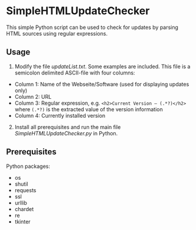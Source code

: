 SimpleHTMLUpdateChecker
=======================

This simple Python script can be used to check for updates by parsing HTML 
sources using regular expressions.

Usage
-----

1. Modify the file *updateList.txt*. Some examples are included.  This file is 
   a semicolon delimited ASCII-file with four columns:

* Column 1: Name of the Webseite/Software (used for displaying updates only)
* Column 2: URL
* Column 3: Regular expression, e.g. `<h2>Current Version – (.*?)</h2>` 
            where `(.*?)` is the extracted value of the version information
* Column 4: Currently installed version

2. Install all prerequisites and run the main file *SimpleHTMLUpdateChecker.py* 
   in Python.

Prerequisites
-------------

Python packages:

* os
* shutil
* requests
* ssl
* urllib
* chardet
* re
* tkinter